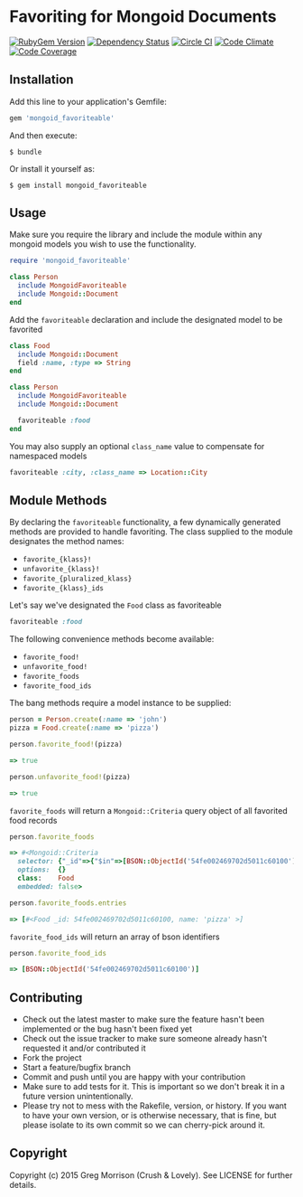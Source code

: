 # Favoriting for Mongoid Documents

[![RubyGem Version](http://img.shields.io/gem/v/mongoid_favoriteable.svg?style=flat)](https://rubygems.org/gems/mongoid_favoriteable)
[![Dependency Status](http://img.shields.io/gemnasium/crushlovely/mongoid_favoriteable.svg?style=flat)](https://gemnasium.com/crushlovely/mongoid_favoriteable)
[![Circle CI](https://circleci.com/gh/crushlovely/mongoid_favoriteable.svg?style=shield)](https://circleci.com/gh/crushlovely/mongoid_favoriteable)
[![Code Climate](http://img.shields.io/codeclimate/github/crushlovely/mongoid_favoriteable.svg?style=flat)](https://codeclimate.com/github/crushlovely/mongoid_favoriteable)
[![Code Coverage](http://img.shields.io/codeclimate/coverage/github/crushlovely/mongoid_favoriteable.svg?style=flat)](https://codeclimate.com/github/crushlovely/mongoid_favoriteable)

## Installation

Add this line to your application's Gemfile:

```ruby
gem 'mongoid_favoriteable'
```

And then execute:

    $ bundle

Or install it yourself as:

    $ gem install mongoid_favoriteable

## Usage

Make sure you require the library and include the module within any mongoid models you wish to use the functionality.

```ruby
require 'mongoid_favoriteable'

class Person
  include MongoidFavoriteable
  include Mongoid::Document
end
```

Add the `favoriteable` declaration and include the designated model to be favorited

```ruby
class Food
  include Mongoid::Document
  field :name, :type => String
end

class Person
  include MongoidFavoriteable
  include Mongoid::Document

  favoriteable :food
end
```

You may also supply an optional `class_name` value to compensate for namespaced models

```ruby
favoriteable :city, :class_name => Location::City
```

## Module Methods

By declaring the `favoriteable` functionality, a few dynamically generated methods are provided to handle favoriting. The class supplied to the module designates the method names:

* `favorite_{klass}!`
* `unfavorite_{klass}!`
* `favorite_{pluralized_klass}`
* `favorite_{klass}_ids`


Let's say we've designated the `Food` class as favoriteable

```ruby
favoriteable :food
```

The following convenience methods become available:
* `favorite_food!`
* `unfavorite_food!`
* `favorite_foods`
* `favorite_food_ids`

The bang methods require a model instance to be supplied:

```ruby
person = Person.create(:name => 'john')
pizza = Food.create(:name => 'pizza')

person.favorite_food!(pizza)

=> true

person.unfavorite_food!(pizza)

=> true
```

`favorite_foods` will return a ```Mongoid::Criteria``` query object of all favorited food records

```ruby
person.favorite_foods

=> #<Mongoid::Criteria
  selector: {"_id"=>{"$in"=>[BSON::ObjectId('54fe002469702d5011c60100')]}}
  options:  {}
  class:    Food
  embedded: false>

person.favorite_foods.entries

=> [#<Food _id: 54fe002469702d5011c60100, name: 'pizza' >]
```

`favorite_food_ids` will return an array of bson identifiers

```ruby
person.favorite_food_ids

=> [BSON::ObjectId('54fe002469702d5011c60100')]
```

## Contributing

* Check out the latest master to make sure the feature hasn't been implemented or the bug hasn't been fixed yet
* Check out the issue tracker to make sure someone already hasn't requested it and/or contributed it
* Fork the project
* Start a feature/bugfix branch
* Commit and push until you are happy with your contribution
* Make sure to add tests for it. This is important so we don't break it in a future version unintentionally.
* Please try not to mess with the Rakefile, version, or history. If you want to have your own version, or is otherwise necessary, that is fine, but please isolate to its own commit so we can cherry-pick around it.


## Copyright

Copyright (c) 2015 Greg Morrison (Crush & Lovely). See LICENSE for further details.